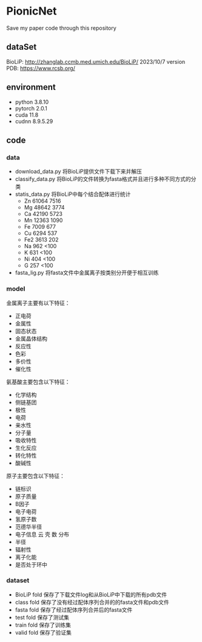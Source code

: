 # PionicNet

Save my paper code through this repository

## dataSet

BioLiP: <http://zhanglab.ccmb.med.umich.edu/BioLiP/> 2023/10/7 version
PDB: <https://www.rcsb.org/>

## environment

- python 3.8.10
- pytorch 2.0.1
- cuda 11.8
- cudnn 8.9.5.29

## code

### data

- download_data.py 将BioLiP提供文件下载下来并解压
- classify_data.py 将BioLiP的文件转换为fasta格式并且进行多种不同方式的分类
- statis_data.py 将BioLiP中每个结合配体进行统计
  - Zn 61064 7516
  - Mg 48642 3774
  - Ca 42190 5723
  - Mn 12363 1090
  - Fe 7009 677
  - Cu 6294 537
  - Fe2 3613 202
  - Na 962 <100
  - K 631 <100
  - Ni 404 <100
  - G 257 <100
- fasta_lig.py 将fasta文件中金属离子按类别分开便于相互训练

### model

金属离子主要有以下特征：

- 正电荷
- 金属性
- 固态状态
- 金属晶体结构
- 反应性
- 色彩
- 多价性
- 催化性

氨基酸主要包含以下特征：

- 化学结构
- 侧链基团
- 极性
- 电荷
- 亲水性
- 分子量
- 吸收特性
- 生化反应
- 转化特性
- 酸碱性

原子主要包含以下特征：

- 链标识
- 原子质量
- B因子
- 电子电荷
- 氢原子数
- 范德华半径
- 电子信息 云 壳 数 分布
- 半径
- 辐射性
- 离子化能
- 是否处于环中

### dataset

- BioLiP fold 保存了下载文件log和从BioLiP中下载的所有pdb文件
- class fold 保存了没有经过配体序列合并的的fasta文件和pdb文件
- fasta fold 保存了经过配体序列合并后的fasta文件
- test fold 保存了测试集
- train fold 保存了训练集
- valid fold 保存了验证集
  
